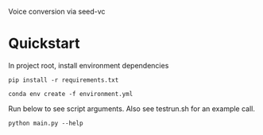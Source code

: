 Voice conversion via seed-vc

# Quickstart 
In project root, install environment dependencies
```
pip install -r requirements.txt
```

```
conda env create -f environment.yml
```

Run below to see script arguments. Also see testrun.sh for an example call.
```
python main.py --help
```